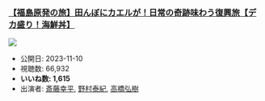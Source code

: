 ### [【福島原発の旅】田んぼにカエルが！日常の奇跡味わう復興旅【デカ盛り！海鮮丼】](https://www.youtube.com/watch?v=dHoeKd7UDeE)
[![](https://img.youtube.com/vi/dHoeKd7UDeE/hqdefault.jpg)](https://www.youtube.com/watch?v=dHoeKd7UDeE)
-   公開日: 2023-11-10
-   視聴数: 66,932
-   **いいね数: 1,615**
-   出演者: [斎藤幸平](/rehacq_fan/people/斎藤幸平 "wikilink"), [野村泰紀](/rehacq_fan/people/野村泰紀 "wikilink"), [高橋弘樹](/rehacq_fan/people/高橋弘樹 "wikilink")
